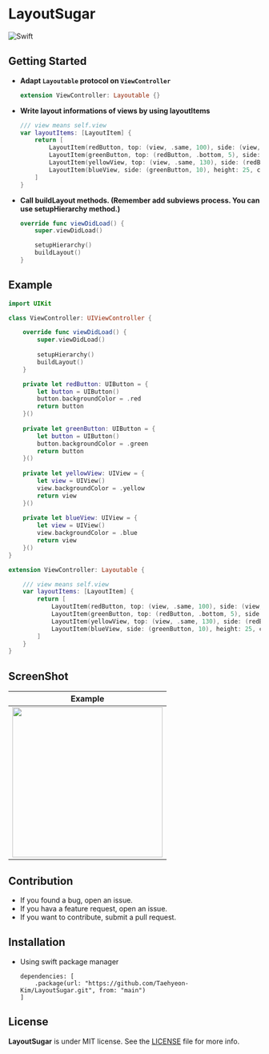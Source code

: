 # LayoutSugar

![Swift](https://img.shields.io/badge/swift-5.7-orange)

## Getting Started

- **Adapt `Layoutable` protocol on `ViewController`**
    ```swift
    extension ViewController: Layoutable {}
    ```

- **Write layout informations of views by using layoutItems**
    ```swift
    /// view means self.view
    var layoutItems: [LayoutItem] {
        return [
            LayoutItem(redButton, top: (view, .same, 100), side: (view, 20), height: 130),
            LayoutItem(greenButton, top: (redButton, .bottom, 5), side: (view, 20), height: 50),
            LayoutItem(yellowView, top: (view, .same, 130), side: (redButton, 20), height: 70),
            LayoutItem(blueView, side: (greenButton, 10), height: 25, center: (greenButton, .same))
        ]
    }
    ```

- **Call buildLayout methods. (Remember add subviews process. You can use setupHierarchy method.)**
    ```swift
    override func viewDidLoad() {
        super.viewDidLoad()

        setupHierarchy()
        buildLayout()
    }
    ```

## Example

```swift
import UIKit

class ViewController: UIViewController {

    override func viewDidLoad() {
        super.viewDidLoad()
        
        setupHierarchy()
        buildLayout()
    }

    private let redButton: UIButton = {
        let button = UIButton()
        button.backgroundColor = .red
        return button
    }()
    
    private let greenButton: UIButton = {
        let button = UIButton()
        button.backgroundColor = .green
        return button
    }()
    
    private let yellowView: UIView = {
        let view = UIView()
        view.backgroundColor = .yellow
        return view
    }()
    
    private let blueView: UIView = {
        let view = UIView()
        view.backgroundColor = .blue
        return view
    }()
}

extension ViewController: Layoutable {

    /// view means self.view
    var layoutItems: [LayoutItem] {
        return [
            LayoutItem(redButton, top: (view, .same, 100), side: (view, 20), height: 130),
            LayoutItem(greenButton, top: (redButton, .bottom, 5), side: (view, 20), height: 50),
            LayoutItem(yellowView, top: (view, .same, 130), side: (redButton, 20), height: 70),
            LayoutItem(blueView, side: (greenButton, 10), height: 25, center: (greenButton, .same))
        ]
    }
}
```

## ScreenShot
|Example|
|:--:|
|<img src = "https://user-images.githubusercontent.com/61109660/218523401-cc4b7b9b-9c46-414f-be4c-456a1b8f0b10.png" width = "300" />|

## Contribution
- If you found a bug, open an issue.
- If you hava a feature request, open an issue.
- If you want to contribute, submit a pull request.

## Installation
- Using swift package manager

    ```
    dependencies: [
        .package(url: "https://github.com/Taehyeon-Kim/LayoutSugar.git", from: "main")
    ]
    ```

## License
**LayoutSugar** is under MIT license. See the [LICENSE](LICENSE) file for more info.
